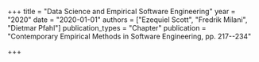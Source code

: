 +++
title = "Data Science and Empirical Software Engineering"
year = "2020"
date = "2020-01-01"
authors = ["Ezequiel Scott", "Fredrik Milani", "Dietmar Pfahl"]
publication_types = "Chapter"
publication = "Contemporary Empirical Methods in Software Engineering, pp. 217--234"

+++
